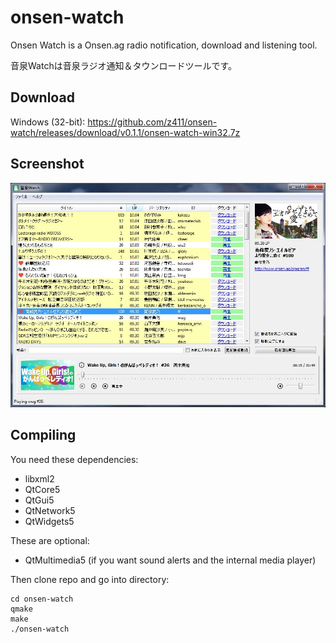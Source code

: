 # onsen-watch
Onsen Watch is a Onsen.ag radio notification, download and listening tool.

音泉Watchは音泉ラジオ通知＆タウンロードツールです。

## Download

Windows (32-bit): https://github.com/z411/onsen-watch/releases/download/v0.1.1/onsen-watch-win32.7z

## Screenshot

![Alt text](/screenshot.jpg?raw=true "Onsen Watch")

## Compiling

You need these dependencies:

* libxml2
* QtCore5
* QtGui5
* QtNetwork5
* QtWidgets5

These are optional:

* QtMultimedia5 (if you want sound alerts and the internal media player)

Then clone repo and go into directory:

    cd onsen-watch
    qmake
    make
    ./onsen-watch

